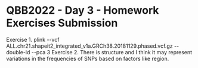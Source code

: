 # QBB2022 - Day 3 - Homework Exercises Submission
Exercise 1. plink --vcf ALL.chr21.shapeit2_integrated_v1a.GRCh38.20181129.phased.vcf.gz --double-id --pca 3
Exercise 2. There is structure and I think it may represent variations in the frequencies of SNPs based on factors like region.